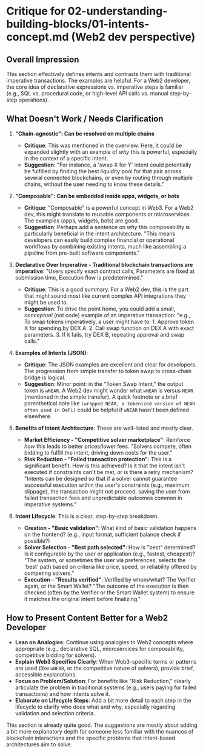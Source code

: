 # Critique for 02-understanding-building-blocks/01-intents-concept.md (Web2 dev perspective)

## Overall Impression

This section effectively defines intents and contrasts them with traditional imperative transactions. The examples are helpful. For a Web2 developer, the core idea of declarative expressions vs. imperative steps is familiar (e.g., SQL vs. procedural code, or high-level API calls vs. manual step-by-step operations).

## What Doesn't Work / Needs Clarification

1.  **"Chain-agnostic": Can be resolved on multiple chains**

    - **Critique**: This was mentioned in the overview. Here, it could be expanded slightly with an example of _why_ this is powerful, especially in the context of a specific intent.
    - **Suggestion**: "For instance, a 'swap X for Y' intent could potentially be fulfilled by finding the best liquidity pool for that pair across several connected blockchains, or even by routing through multiple chains, without the user needing to know these details."

2.  **"Composable": Can be embedded inside apps, widgets, or bots**

    - **Critique**: "Composable" is a powerful concept in Web3. For a Web2 dev, this might translate to reusable components or microservices. The examples (apps, widgets, bots) are good.
    - **Suggestion**: Perhaps add a sentence on _why_ this composability is particularly beneficial in the intent architecture. "This means developers can easily build complex financial or operational workflows by combining existing intents, much like assembling a pipeline from pre-built software components."

3.  **Declarative Over Imperative - Traditional blockchain transactions are imperative**: "Users specify exact contract calls, Parameters are fixed at submission time, Execution flow is predetermined."

    - **Critique**: This is a good summary. For a Web2 dev, this is the part that might sound most like current complex API integrations they might be used to.
    - **Suggestion**: To drive the point home, you could add a small, _conceptual_ (not code) example of an imperative transaction: "e.g., To swap tokens imperatively, a user might have to: 1. Approve token X for spending by DEX A. 2. Call swap function on DEX A with exact parameters. 3. If it fails, try DEX B, repeating approval and swap calls."

4.  **Examples of Intents (JSON)**:

    - **Critique**: The JSON examples are excellent and clear for developers. The progression from simple transfer to token swap to cross-chain bridge is logical.
    - **Suggestion**: Minor point: in the "Token Swap Intent," the output token is `wNEAR`. A Web2 dev might wonder what `wNEAR` is versus `NEAR` (mentioned in the simple transfer). A quick footnote or a brief parenthetical note like `(wrapped NEAR, a tokenized version of NEAR often used in DeFi)` could be helpful if `wNEAR` hasn't been defined elsewhere.

5.  **Benefits of Intent Architecture**: These are well-listed and mostly clear.

    - **Market Efficiency - "Competitive solver marketplace"**: Reinforce _how_ this leads to better prices/lower fees. "Solvers compete, often bidding to fulfill the intent, driving down costs for the user."
    - **Risk Reduction - "Failed transaction protection"**: This is a significant benefit. How is this achieved? Is it that the intent isn't executed if constraints can't be met, or is there a retry mechanism? "Intents can be designed so that if a solver cannot guarantee successful execution within the user's constraints (e.g., maximum slippage), the transaction might not proceed, saving the user from failed transaction fees and unpredictable outcomes common in imperative systems."

6.  **Intent Lifecycle**: This is a clear, step-by-step breakdown.
    - **Creation - "Basic validation"**: What kind of basic validation happens on the frontend? (e.g., input format, sufficient balance check if possible?)
    - **Solver Selection - "Best path selected"**: How is "best" determined? Is it configurable by the user or application (e.g., fastest, cheapest)? "The system, or sometimes the user via preferences, selects the 'best' path based on criteria like price, speed, or reliability offered by competing solvers."
    - **Execution - "Results verified"**: Verified by whom/what? The Verifier again, or the Smart Wallet? "The outcome of the execution is then checked (often by the Verifier or the Smart Wallet system) to ensure it matches the original intent before finalizing."

## How to Present Content Better for a Web2 Developer

- **Lean on Analogies**: Continue using analogies to Web2 concepts where appropriate (e.g., declarative SQL, microservices for composability, competitive bidding for solvers).
- **Explain Web3 Specifics Clearly**: When Web3-specific terms or patterns are used (like `wNEAR`, or the competitive nature of solvers), provide brief, accessible explanations.
- **Focus on Problem/Solution**: For benefits like "Risk Reduction," clearly articulate the problem in traditional systems (e.g., users paying for failed transactions) and how intents solve it.
- **Elaborate on Lifecycle Steps**: Add a bit more detail to each step in the lifecycle to clarify who does what and why, especially regarding validation and selection criteria.

This section is already quite good. The suggestions are mostly about adding a bit more explanatory depth for someone less familiar with the nuances of blockchain interactions and the specific problems that intent-based architectures aim to solve.
